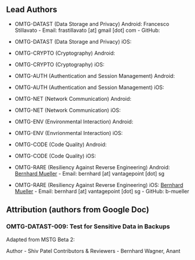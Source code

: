 ## Lead Authors

- OMTG-DATAST (Data Storage and Privacy) Android: Francesco Stillavato - Email: frastillavato [at] gmail [dot] com - GitHub: 
- OMTG-DATAST (Data Storage and Privacy) iOS:

- OMTG-CRYPTO (Cryptography) Android: 
- OMTG-CRYPTO (Cryptography) iOS: 

- OMTG-AUTH (Authentication and Session Management) Android:
- OMTG-AUTH (Authentication and Session Management) iOS:

- OMTG-NET (Network Communication) Android:
- OMTG-NET (Network Communication) iOS:

- OMTG-ENV (Environmental Interaction) Android:
- OMTG-ENV (Envrionmental Interaction) iOS:

- OMTG-CODE (Code Quality) Android:
- OMTG-CODE (Code Quality) iOS:

- OMTG-RARE (Resiliency Against Reverse Engineering) Android: [Bernhard Mueller](https://github.com/b-mueller) - Email: bernhard [at] vantagepoint [dot] sg
- OMTG-RARE (Resiliency Against Reverse Engineering)  iOS: [Bernhard Mueller](https://github.com/b-mueller) - Email: bernhard [at] vantagepoint [dot] sg - GitHub: b-mueller

## Attribution (authors from Google Doc)

### OMTG-DATAST-009: Test for Sensitive Data in Backups

Adapted from MSTG Beta 2:

Author - Shiv Patel
Contributors & Reviewers - Bernhard Wagner, Anant
